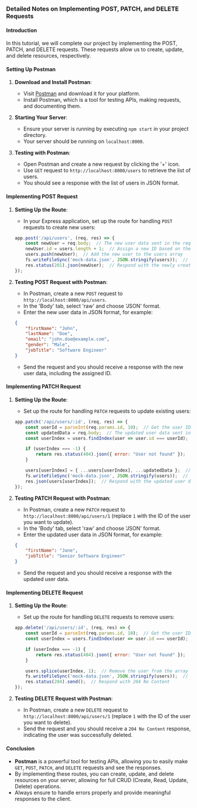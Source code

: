 
### Detailed Notes on Implementing POST, PATCH, and DELETE Requests

#### Introduction
In this tutorial, we will complete our project by implementing the POST, PATCH, and DELETE requests. These requests allow us to create, update, and delete resources, respectively.

#### Setting Up Postman
1. **Download and Install Postman**:
    - Visit [Postman](https://www.postman.com/) and download it for your platform.
    - Install Postman, which is a tool for testing APIs, making requests, and documenting them.

2. **Starting Your Server**:
    - Ensure your server is running by executing `npm start` in your project directory.
    - Your server should be running on `localhost:8000`.

3. **Testing with Postman**:
    - Open Postman and create a new request by clicking the '+' icon.
    - Use `GET` request to `http://localhost:8000/users` to retrieve the list of users.
    - You should see a response with the list of users in JSON format.

#### Implementing POST Request
1. **Setting Up the Route**:
    - In your Express application, set up the route for handling `POST` requests to create new users:
    ```javascript
    app.post('/api/users', (req, res) => {
        const newUser = req.body;  // The new user data sent in the request body
        newUser.id = users.length + 1;  // Assign a new ID based on the length of the users array
        users.push(newUser);  // Add the new user to the users array
        fs.writeFileSync('mock-data.json', JSON.stringify(users));  // Write the updated users array to the JSON file
        res.status(201).json(newUser);  // Respond with the newly created user
    });
    ```

2. **Testing POST Request with Postman**:
    - In Postman, create a new `POST` request to `http://localhost:8000/api/users`.
    - In the 'Body' tab, select 'raw' and choose 'JSON' format.
    - Enter the new user data in JSON format, for example:
    ```json
    {
        "firstName": "John",
        "lastName": "Doe",
        "email": "john.doe@example.com",
        "gender": "Male",
        "jobTitle": "Software Engineer"
    }
    ```
    - Send the request and you should receive a response with the new user data, including the assigned ID.

#### Implementing PATCH Request
1. **Setting Up the Route**:
    - Set up the route for handling `PATCH` requests to update existing users:
    ```javascript
    app.patch('/api/users/:id', (req, res) => {
        const userId = parseInt(req.params.id, 10);  // Get the user ID from the URL parameter
        const updatedData = req.body;  // The updated user data sent in the request body
        const userIndex = users.findIndex(user => user.id === userId);  // Find the index of the user to be updated

        if (userIndex === -1) {
            return res.status(404).json({ error: "User not found" });  // If user not found, respond with 404
        }

        users[userIndex] = { ...users[userIndex], ...updatedData };  // Update the user data
        fs.writeFileSync('mock-data.json', JSON.stringify(users));  // Write the updated users array to the JSON file
        res.json(users[userIndex]);  // Respond with the updated user data
    });
    ```

2. **Testing PATCH Request with Postman**:
    - In Postman, create a new `PATCH` request to `http://localhost:8000/api/users/1` (replace `1` with the ID of the user you want to update).
    - In the 'Body' tab, select 'raw' and choose 'JSON' format.
    - Enter the updated user data in JSON format, for example:
    ```json
    {
        "firstName": "Jane",
        "jobTitle": "Senior Software Engineer"
    }
    ```
    - Send the request and you should receive a response with the updated user data.

#### Implementing DELETE Request
1. **Setting Up the Route**:
    - Set up the route for handling `DELETE` requests to remove users:
    ```javascript
    app.delete('/api/users/:id', (req, res) => {
        const userId = parseInt(req.params.id, 10);  // Get the user ID from the URL parameter
        const userIndex = users.findIndex(user => user.id === userId);  // Find the index of the user to be deleted

        if (userIndex === -1) {
            return res.status(404).json({ error: "User not found" });  // If user not found, respond with 404
        }

        users.splice(userIndex, 1);  // Remove the user from the array
        fs.writeFileSync('mock-data.json', JSON.stringify(users));  // Write the updated users array to the JSON file
        res.status(204).send();  // Respond with 204 No Content
    });
    ```

2. **Testing DELETE Request with Postman**:
    - In Postman, create a new `DELETE` request to `http://localhost:8000/api/users/1` (replace `1` with the ID of the user you want to delete).
    - Send the request and you should receive a `204 No Content` response, indicating the user was successfully deleted.

#### Conclusion
- **Postman** is a powerful tool for testing APIs, allowing you to easily make `GET`, `POST`, `PATCH`, and `DELETE` requests and see the responses.
- By implementing these routes, you can create, update, and delete resources on your server, allowing for full CRUD (Create, Read, Update, Delete) operations.
- Always ensure to handle errors properly and provide meaningful responses to the client.
